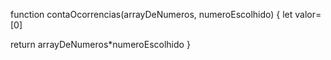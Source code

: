 function contaOcorrencias(arrayDeNumeros, numeroEscolhido) {
let valor=[0]

  return arrayDeNumeros*numeroEscolhido
}